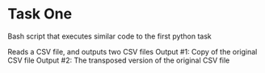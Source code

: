<h1>Task One</h1>

Bash script that executes similar code to the first python task

Reads a CSV file, and outputs two CSV files
Output #1: Copy of the original CSV file
Output #2: The transposed version of the original CSV file
